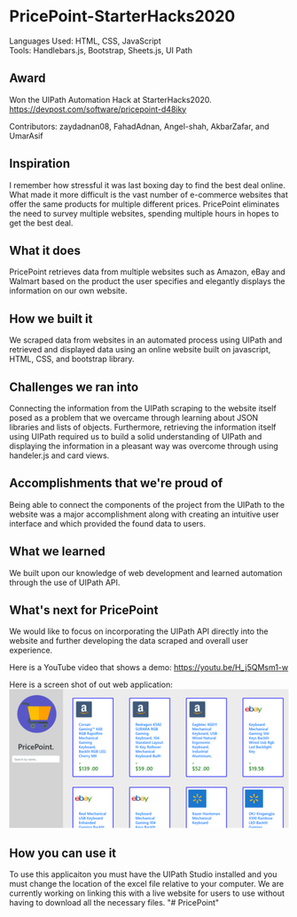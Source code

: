 # PricePoint-StarterHacks2020

Languages Used: HTML, CSS, JavaScript
<br>
Tools: Handlebars.js, Bootstrap, Sheets.js, UI Path

## Award 
Won the UIPath Automation Hack at StarterHacks2020. https://devpost.com/software/pricepoint-d48iky

Contributors: zaydadnan08, FahadAdnan, Angel-shah, AkbarZafar, and UmarAsif
## Inspiration

I remember how stressful it was last boxing day to find the best deal online. What made it more difficult is the vast number of e-commerce websites that offer the same products for multiple different prices. PricePoint eliminates the need to survey multiple websites, spending multiple hours in hopes to get the best deal.

## What it does

PricePoint retrieves data from multiple websites such as Amazon, eBay and Walmart based on the product the user specifies and elegantly displays the information on our own website. 

## How we built it
We scraped data from websites in an automated process using UIPath and retrieved and displayed data using an online website built on javascript, HTML, CSS, and bootstrap library. 

## Challenges we ran into
Connecting the information from the UIPath scraping to the website itself posed as a problem that we overcame through learning about JSON libraries and lists of objects. Furthermore, retrieving the information itself using UIPath required us to build a solid understanding of UIPath and displaying the information in a pleasant way was overcome through using handeler.js and card views. 

## Accomplishments that we're proud of
Being able to connect the components of the project from the UIPath to the website was a major accomplishment along with creating an intuitive user interface and which provided the found data to users. 


## What we learned
We built upon our knowledge of web development and learned automation through the use of UIPath API. 


## What's next for PricePoint
We would like to focus on incorporating the UIPath API directly into the website and further developing the data scraped and overall user experience.

Here is a YouTube video that shows a demo: https://youtu.be/H_j5QMsm1-w

Here is a screen shot of out web application:
![](websitescreenshot.jpg)

## How you can use it 
To use this applicaiton you must have the UIPath Studio installed and you must change the location of the 
excel file relative to your computer. We are currently working on linking this with a live website for users 
to use without having to download all the necessary files.
"# PricePoint" 
